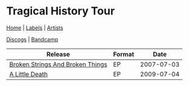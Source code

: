 # Tragical History Tour

[Home](../index.md) | [Labels](../labels.md) | [Artists](../artists.md)

[Discogs](https://www.discogs.com/artist/2127777-Tragical-History-Tour) | [Bandcamp](https://tragicalhistorytour.bandcamp.com/)

| Release | Format | Date |
|---|---|---|
| [Broken Strings And Broken Things](../releases/tragical-history-tour-broken-strings-and-senseless-things.md) | EP | 2007-07-03 |
| [A Little Death](../releases/tragical-history-tour-a-little-death.md) | EP | 2009-07-04 |